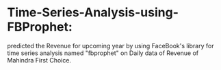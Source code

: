 # Time-Series-Analysis-using-FBProphet:

predicted the Revenue for upcoming year by using FaceBook's library for time series analysis named "fbprophet" on Daily data of Revenue of Mahindra First Choice.
